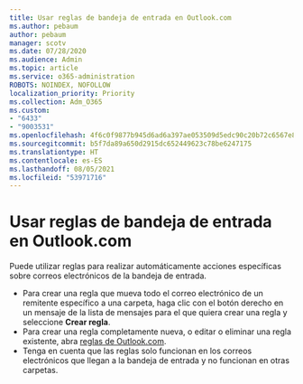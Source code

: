```yaml
---
title: Usar reglas de bandeja de entrada en Outlook.com
ms.author: pebaum
author: pebaum
manager: scotv
ms.date: 07/28/2020
ms.audience: Admin
ms.topic: article
ms.service: o365-administration
ROBOTS: NOINDEX, NOFOLLOW
localization_priority: Priority
ms.collection: Adm_O365
ms.custom:
- "6433"
- "9003531"
ms.openlocfilehash: 4f6c0f9877b945d6ad6a397ae053509d5edc90c20b72c6567e867268ee1eda04
ms.sourcegitcommit: b5f7da89a650d2915dc652449623c78be6247175
ms.translationtype: HT
ms.contentlocale: es-ES
ms.lasthandoff: 08/05/2021
ms.locfileid: "53971716"
---
```

# <a name="use-inbox-rules-in-outlookcom"></a>Usar reglas de bandeja de entrada en Outlook.com

Puede utilizar reglas para realizar automáticamente acciones específicas sobre correos electrónicos de la bandeja de entrada.

- Para crear una regla que mueva todo el correo electrónico de un remitente específico a una carpeta, haga clic con el botón derecho en un mensaje de la lista de mensajes para el que quiera crear una regla y seleccione **Crear regla**.
- Para crear una regla completamente nueva, o editar o eliminar una regla existente, abra [reglas de Outlook.com](https://go.microsoft.com/fwlink/?linkid=2118142).
- Tenga en cuenta que las reglas solo funcionan en los correos electrónicos que llegan a la bandeja de entrada y no funcionan en otras carpetas.
